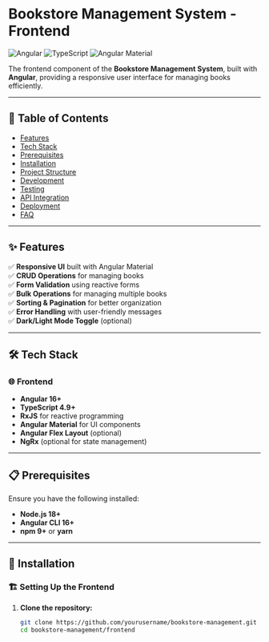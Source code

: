 # Bookstore Management System - Frontend

![Angular](https://img.shields.io/badge/Angular-16+-red.svg)
![TypeScript](https://img.shields.io/badge/TypeScript-4.9+-blue.svg)
![Angular Material](https://img.shields.io/badge/Angular_Material-16+-purple.svg)

The frontend component of the **Bookstore Management System**, built with **Angular**, providing a responsive user interface for managing books efficiently.

---

## 📖 Table of Contents
- [Features](#features)
- [Tech Stack](#tech-stack)
- [Prerequisites](#prerequisites)
- [Installation](#installation)
- [Project Structure](#project-structure)
- [Development](#development)
- [Testing](#testing)
- [API Integration](#api-integration)
- [Deployment](#deployment)
- [FAQ](#faq)

---

## ✨ Features

✅ **Responsive UI** built with Angular Material  
✅ **CRUD Operations** for managing books  
✅ **Form Validation** using reactive forms  
✅ **Bulk Operations** for managing multiple books  
✅ **Sorting & Pagination** for better organization  
✅ **Error Handling** with user-friendly messages  
✅ **Dark/Light Mode Toggle** (optional)  

---

## 🛠️ Tech Stack

### 🌐 Frontend
- **Angular 16+**
- **TypeScript 4.9+**
- **RxJS** for reactive programming
- **Angular Material** for UI components
- **Angular Flex Layout** (optional)
- **NgRx** (optional for state management)

---

## 📋 Prerequisites

Ensure you have the following installed:
- **Node.js 18+**
- **Angular CLI 16+**
- **npm 9+** or **yarn**

---

## 🚀 Installation

### 🏗️ Setting Up the Frontend

1. **Clone the repository:**
   ```bash
   git clone https://github.com/yourusername/bookstore-management.git
   cd bookstore-management/frontend
